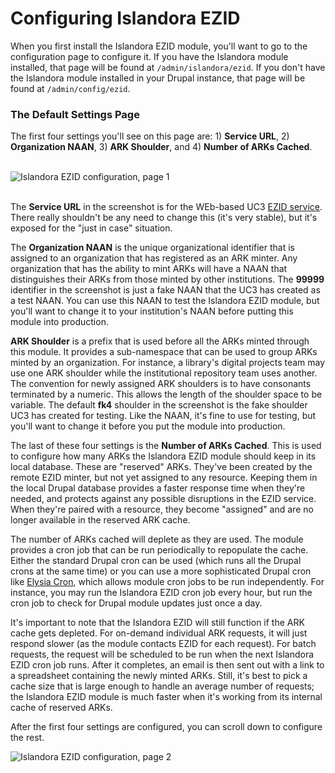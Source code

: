 # Configuring Islandora EZID

When you first install the Islandora EZID module, you'll want to go to the configuration page to configure it.  If you have the Islandora module installed, that page will be found at `/admin/islandora/ezid`.  If you don't have the Islandora module installed in your Drupal instance, that page will be found at `/admin/config/ezid`.

### The Default Settings Page

The first four settings you'll see on this page are: 1) **Service URL**, 2) **Organization NAAN**, 3) **ARK Shoulder**, and 4) **Number of ARKs Cached**.<br/><br/>

![Islandora EZID configuration, page 1](http://projects.freelibrary.info/islandora_ezid/images/ezid-admin-screenshot-1.png "Islandora EZID configuration, page 1")<br/><br/>

The **Service URL** in the screenshot is for the WEb-based UC3 [EZID service](http://n2t.net/ezid/ "EZID").  There really shouldn't be any need to change this (it's very stable), but it's exposed for the "just in case" situation.

The **Organization NAAN** is the unique organizational identifier that is assigned to an organization that has registered as an ARK minter.  Any organization that has the ability to mint ARKs will have a NAAN that distinguishes their ARKs from those minted by other institutions.  The **99999** identifier in the screenshot is just a fake NAAN that the UC3 has created as a test NAAN.  You can use this NAAN to test the Islandora EZID module, but you'll want to change it to your institution's NAAN before putting this module into production.

**ARK Shoulder** is a prefix that is used before all the ARKs minted through this module.  It provides a sub-namespace that can be used to group ARKs minted by an organization.  For instance, a library's digital projects team may use one ARK shoulder while the institutional repository team uses another.  The convention for newly assigned ARK shoulders is to have consonants terminated by a numeric.  This allows the length of the shoulder space to be variable.  The default **fk4** shoulder in the screenshot is the fake shoulder UC3 has created for testing.  Like the NAAN, it's fine to use for testing, but you'll want to change it before you put the module into production.

The last of these four settings is the **Number of ARKs Cached**.  This is used to configure how many ARKs the Islandora EZID module should keep in its local database.  These are "reserved" ARKs.  They've been created by the remote EZID minter, but not yet assigned to any resource.  Keeping them in the local Drupal database provides a faster response time when they're needed, and protects against any possible disruptions in the EZID service.  When they're paired with a resource, they become "assigned" and are no longer available in the reserved ARK cache.

The number of ARKs cached will deplete as they are used.  The module provides a cron job that can be run periodically to repopulate the cache.  Either the standard Drupal cron can be used (which runs all the Drupal crons at the same time) or you can use a more sophisticated Drupal cron like [Elysia Cron](https://drupal.org/project/elysia_cron "Elysia Cron"), which allows module cron jobs to be run independently.  For instance, you may run the Islandora EZID cron job every hour, but run the cron job to check for Drupal module updates just once a day.

It's important to note that the Islandora EZID will still function if the ARK cache gets depleted.  For on-demand individual ARK requests, it will just respond slower (as the module contacts EZID for each request).  For batch requests, the request will be scheduled to be run when the next Islandora EZID cron job runs.  After it completes, an email is then sent out with a link to a spreadsheet containing the newly minted ARKs.  Still, it's best to pick a cache size that is large enough to handle an average number of requests; the Islandora EZID module is much faster when it's working from its internal cache of reserved ARKs.  

After the first four settings are configured, you can scroll down to configure the rest.

![Islandora EZID configuration, page 2](http://projects.freelibrary.info/islandora_ezid/images/ezid-admin-screenshot-2.png "Islandora EZID configuration, page 2")<br/><br/>